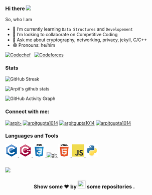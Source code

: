 ### Hi there <img src="https://github.com/TheDudeThatCode/TheDudeThatCode/blob/master/Assets/Hi.gif" width="29px">

So, who I am

- 🌱 I’m currently learning `Data Structures` and `Developement`
- 👯 I’m looking to collaborate on Competitive Coding
- 💬 Ask me about cryptography, networking, privacy, jekyll, C/C++
- 😄 Pronouns: he/him

[![Codechef](https://cp-logo.vercel.app/codechef/arpitgupta1014)](https://www.codechef.com/users/arpitgupta1014)&nbsp;&nbsp;&nbsp;[![Codeforces](https://cp-logo.vercel.app/codeforces/arpitgupta1014)](https://codeforces.com/profile/arpitgupta1014)


### Stats

![GitHub Streak](https://github-readme-streak-stats.herokuapp.com/?user=arpitgupta1014&theme=tokyonight&count_private=true)

![Arpit's github stats](https://github-readme-stats.vercel.app/api?username=arpitgupta1014&show_icons=true&hide_border=true&theme=tokyonight&count_private=true)

<!--

![Arpit's wakatime stats](https://github-readme-stats.vercel.app/api/wakatime?username=arpitgupta1014&layout=compact)
-->
![GitHub Activity Graph](https://activity-graph.herokuapp.com/graph?username=arpitgupta1014&theme=github&count_private=true)


<h3 align="left">Connect with me:</h3>
<p align="left">
<a href="https://linkedin.com/in/arpit-" target="blank"><img align="center" src="https://cdn.jsdelivr.net/npm/simple-icons@3.0.1/icons/linkedin.svg" alt="arpit-" height="30" width="40" /></a>
<a href="https://instagram.com/arpitgupta1014" target="blank"><img align="center" src="https://cdn.jsdelivr.net/npm/simple-icons@3.0.1/icons/instagram.svg" alt="arpitgupta1014" height="30" width="40" /></a>
<a href="https://www.codechef.com/users/arpitgupta1014" target="blank"><img align="center" src="https://cdn.jsdelivr.net/npm/simple-icons@3.1.0/icons/codechef.svg" alt="arpitgupta1014" height="30" width="40" /></a>
<a href="https://codeforces.com/profile/arpitgupta1014" target="blank"><img align="center" src="https://cdn.jsdelivr.net/npm/simple-icons@3.0.1/icons/codeforces.svg" alt="arpitgupta1014" height="30" width="40" /></a>

</p>

<h3>Languages and Tools</h3>
<p align="left"> 
 </a> <a href="https://www.cprogramming.com/" target="_blank"> <img src="https://raw.githubusercontent.com/devicons/devicon/master/icons/c/c-original.svg" alt="c" width="40" height="40"/> </a> <a href="https://www.w3schools.com/cpp/" target="_blank"> <img src="https://raw.githubusercontent.com/devicons/devicon/master/icons/cplusplus/cplusplus-original.svg" alt="cplusplus" width="40" height="40"/> </a> <a href="https://www.w3schools.com/css/" target="_blank"> <img src="https://raw.githubusercontent.com/devicons/devicon/master/icons/css3/css3-original-wordmark.svg" alt="css3" width="40" height="40"/> </a> <a href="https://git-scm.com/" target="_blank"> <img src="https://www.vectorlogo.zone/logos/git-scm/git-scm-icon.svg" alt="git" width="40" height="40"/> </a> <a href="https://www.w3.org/html/" target="_blank"> <img src="https://raw.githubusercontent.com/devicons/devicon/master/icons/html5/html5-original-wordmark.svg" alt="html5" width="40" height="40"/> </a> <a href="https://developer.mozilla.org/en-US/docs/Web/JavaScript" target="_blank"> <img src="https://raw.githubusercontent.com/devicons/devicon/master/icons/javascript/javascript-original.svg" alt="javascript" width="40" height="40"/> </a> <a href="https://www.python.org" target="_blank"> <img src="https://raw.githubusercontent.com/devicons/devicon/master/icons/python/python-original.svg" alt="python" width="40" height="40"/> </a>  </p>

<br> ![](https://komarev.com/ghpvc/?username=arpitgupta1014&color=20B2AA&label=Views)
<!--
<center>
<h2 align="center">Git Hub Stats</h2>
  
<p align="center"><img src="https://github-readme-stats.vercel.app/api?username=arpitgupta1014&count_private=true&show_icons=true&bg_color=#000&theme=cobalt"></p>
<p align="center"><img align="center" src="https://github-readme-streak-stats.herokuapp.com/?user=arpitgupta1014&theme=dark&hide_border=true"/></p> 
 <!--  
 <!--
<p align="center"><img src="https://metrics.lecoq.io/arpitgupta1014" alt="Github Metrics"></p>
-->
<h3 align="center">Show some ❤ by <img src="https://imgur.com/o7ncZFp.jpg" height=25px width=25px> some repositories .</h3>

</center>
<!--
<a href="https://auth.geeksforgeeks.org/user/arpitgupta1014" target="blank"><img align="center" src="https://cdn.jsdelivr.net/npm/simple-icons@3.0.1/icons/geeksforgeeks.svg" alt="arpitgupta1014" height="30" width="40" /></a>
<a href="https://www.leetcode.com/dangerous_007" target="blank"><img align="center" src="https://cdn.jsdelivr.net/npm/simple-icons@3.0.1/icons/leetcode.svg" alt="dangerous_007" height="30" width="40" /></a>
<a href="https://stackoverflow.com/users/arpitgupta1014" target="blank"><img align="center" src="https://cdn.jsdelivr.net/npm/simple-icons@3.0.1/icons/stackoverflow.svg" alt="arpitgupta1014" height="30" width="40" /></a>
<a href="https://www.linkedin.com/in/arpit-/">
<img align="left" alt="Arpit Gupta" width="22px" src="https://cdn.jsdelivr.net/npm/simple-icons@v3/icons/linkedin.svg" />
</a>

<a href="https://www.instagram.com/arpitgupta1014/">
<img align="left" alt="Arpit Gupta" width="22px" src="https://cdn.jsdelivr.net/npm/simple-icons@v3/icons/instagram.svg" />
</a>
-->
</p>

